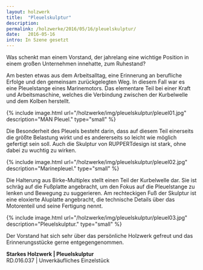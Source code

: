 ```yaml
---
layout: holzwerk
title:  "Pleuelskulptur"
description: 
permalink: /holzwerke/2016/05/16/pleuelskulptur/
date:   2016-05-16
intro: In Szene gesetzt
---
```






Was schenkt man einem Vorstand, 
der jahrelang eine wichtige Position in einem großen Unternehmen innehatte, zum Ruhestand? 

Am besten etwas aus dem Arbeitsalltag, eine Erinnerung an berufliche Erfolge und den gemeinsam zurückgelegten Weg.
In diesem Fall war es eine Pleuelstange eines Marinemotors. 
Das elementare Teil bei einer Kraft und Arbeitsmaschine, 
welches die Verbindung zwischen der Kurbelwelle und dem Kolben herstellt.

{% include image.html url="/holzwerke/img/pleuelskulptur/pleuel01.jpg" description="MAN Pleuel." type="small" %}

Die Besonderheit des Pleuels besteht darin, 
dass auf diesem Teil einerseits die größte Belastung wirkt und es andererseits so leicht wie möglich gefertigt sein soll. 
Auch die Skulptur von RUPPERTdesign ist stark, ohne dabei zu wuchtig zu wirken.

{% include image.html url="/holzwerke/img/pleuelskulptur/pleuel02.jpg" description="Marinepleuel." type="small" %}

Die Halterung aus Birke-Multiplex stellt einen Teil der Kurbelwelle dar. 
Sie ist schräg auf die Fußplatte angebracht, um den Fokus auf die Pleuelstange zu lenken und Bewegung zu suggerieren.
Am rechteckigen Fuß der Skulptur ist eine eloxierte Aluplatte angebracht,
die technische Details über das Motorenteil und seine Fertigung nennt. 

{% include image.html url="/holzwerke/img/pleuelskulptur/pleuel03.jpg" description="Pleuelskulptur." type="small" %}


Der Vorstand hat sich sehr über das persönliche Holzwerk gefreut und das Erinnerungsstücke gerne entgegengenommen.

	
**Starkes Holzwerk \| Pleuelskulptur**       
RD.016.037  \| 	Unverkäufliches Einzelstück